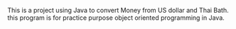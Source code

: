 This is a project using Java to convert Money from US dollar and Thai Bath.
this program is for practice purpose object oriented programming in Java.
